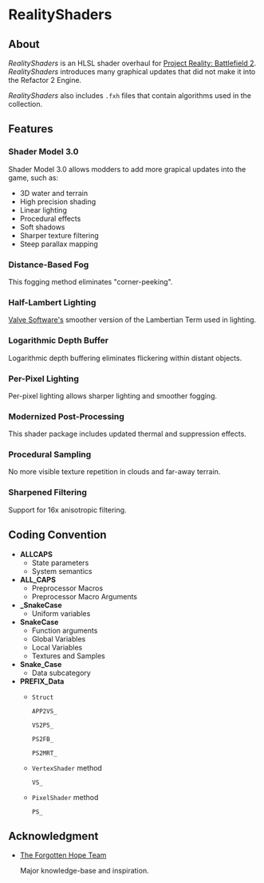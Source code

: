 
# RealityShaders

## About

*RealityShaders* is an HLSL shader overhaul for [Project Reality: Battlefield 2](https://www.realitymod.com/). *RealityShaders* introduces many graphical updates that did not make it into the Refactor 2 Engine.

*RealityShaders* also includes `.fxh` files that contain algorithms used in the collection.

## Features

### Shader Model 3.0

Shader Model 3.0 allows modders to add more grapical updates into the game, such as:

- 3D water and terrain
- High precision shading
- Linear lighting
- Procedural effects
- Soft shadows
- Sharper texture filtering
- Steep parallax mapping

### Distance-Based Fog

This fogging method eliminates "corner-peeking".

### Half-Lambert Lighting

[Valve Software's](https://advances.realtimerendering.com/s2006/Mitchell-ShadingInValvesSourceEngine.pdf) smoother version of the Lambertian Term used in lighting.

### Logarithmic Depth Buffer

Logarithmic depth buffering eliminates flickering within distant objects.

### Per-Pixel Lighting

Per-pixel lighting allows sharper lighting and smoother fogging.

### Modernized Post-Processing

This shader package includes updated thermal and suppression effects.

### Procedural Sampling

No more visible texture repetition in clouds and far-away terrain.

### Sharpened Filtering

Support for 16x anisotropic filtering.

## Coding Convention

- **ALLCAPS**
    - State parameters
    - System semantics
- **ALL_CAPS**
    - Preprocessor Macros
    - Preprocessor Macro Arguments
- **_SnakeCase**
    - Uniform variables
- **SnakeCase**
    - Function arguments
    - Global Variables
    - Local Variables
    - Textures and Samples
- **Snake_Case**
    - Data subcategory
- **PREFIX_Data**
    - `Struct`

        `APP2VS_`

        `VS2PS_`

        `PS2FB_`

        `PS2MRT_`

    - `VertexShader` method

        `VS_`

    - `PixelShader` method

        `PS_`

## Acknowledgment

- [The Forgotten Hope Team](http://forgottenhope.warumdarum.de/)

    Major knowledge-base and inspiration.
